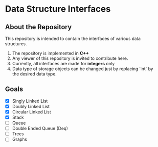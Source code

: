 # Data Structure Interfaces

## About the Repository
This repository is intended to contain the interfaces of various data structures. 

 1. The repository is implemented in **C++**
 2. Any viewer of this repository is invited to contribute here.
 3. Currently, all interfaces are made for **integers** only
 4. Data type of storage objects can be changed just by replacing 'int' by the desired data type.

## Goals

 - [x] Singly Linked List
 - [x] Doubly Linked List
 - [X] Circular Linked List
 - [X] Stack
 - [ ] Queue
 - [ ] Double Ended Queue (Deq)
 - [ ] Trees
 - [ ] Graphs
